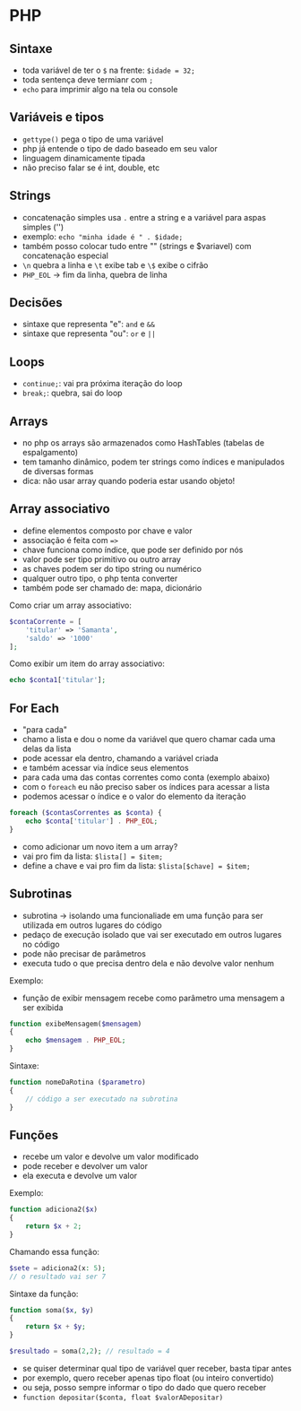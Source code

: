 # PHP

## Sintaxe

- toda variável de ter o `$` na frente: `$idade = 32;`
- toda sentença deve termianr com `;`
- `echo` para imprimir algo na tela ou console

## Variáveis e tipos

- `gettype()` pega o tipo de uma variável
- php já entende o tipo de dado baseado em seu valor
- linguagem dinamicamente tipada
- não preciso falar se é int, double, etc

## Strings

- concatenação simples usa `.` entre a string e a variável para aspas simples ('')
- exemplo: `echo "minha idade é " . $idade;` 
- também posso colocar tudo entre "" (strings e $variavel) com concatenação especial
- `\n` quebra a linha e `\t` exibe tab e `\$` exibe o cifrão
- `PHP_EOL` -> fim da linha, quebra de linha

## Decisões

- sintaxe que representa "e": `and` e `&&`
- sintaxe que representa "ou": `or` e `||`

## Loops

- `continue;`: vai pra próxima iteração do loop
- `break;`: quebra, sai do loop

## Arrays

- no php os arrays são armazenados como HashTables (tabelas de espalgamento)
- tem tamanho dinâmico, podem ter strings como índices e manipulados de diversas formas
- dica: não usar array quando poderia estar usando objeto!

## Array associativo

- define elementos composto por chave e valor
- associação é feita com `=>`
- chave funciona como índice, que pode ser definido por nós
- valor pode ser tipo primitivo ou outro array
- as chaves podem ser do tipo string ou numérico
- qualquer outro tipo, o php tenta converter
- também pode ser chamado de: mapa, dicionário

Como criar um array associativo:

```php
$contaCorrente = [
    'titular' => 'Samanta',
    'saldo' => '1000'
];
```

Como exibir um item do array associativo: 

```php
echo $conta1['titular'];
```

## For Each

- "para cada"
- chamo a lista e dou o nome da variável que quero chamar cada uma delas da lista
- pode acessar ela dentro, chamando a variável criada
- e também acessar via índice seus elementos
- para cada uma das contas correntes como conta (exemplo abaixo)
- com o `foreach` eu não preciso saber os índices para acessar a lista
- podemos acessar o índice e o valor do elemento da iteração

```php
foreach ($contasCorrentes as $conta) {
    echo $conta['titular'] . PHP_EOL;
}
```

- como adicionar um novo item a um array?
- vai pro fim da lista: `$lista[] = $item;`
- define a chave e vai pro fim da lista: `$lista[$chave] = $item;`

## Subrotinas

- subrotina -> isolando uma funcionaliade em uma função para ser utilizada em outros lugares do código
- pedaço de execução isolado que vai ser executado em outros lugares no código
- pode não precisar de parâmetros
- executa tudo o que precisa dentro dela e não devolve valor nenhum

Exemplo:
- função de exibir mensagem recebe como parâmetro uma mensagem a ser exibida

```php
function exibeMensagem($mensagem)
{
    echo $mensagem . PHP_EOL;
}
```

Sintaxe:

```php
function nomeDaRotina ($parametro)
{
    // código a ser executado na subrotina
}
```

## Funções

- recebe um valor e devolve um valor modificado
- pode receber e devolver um valor
- ela executa e devolve um valor

Exemplo:

```php
function adiciona2($x)
{
    return $x + 2;
}
```

Chamando essa função:

```php
$sete = adiciona2(x: 5);
// o resultado vai ser 7
```

Sintaxe da função:

```php
function soma($x, $y)
{
    return $x + $y;
}

$resultado = soma(2,2); // resultado = 4
```

- se quiser determinar qual tipo de variável quer receber, basta tipar antes
- por exemplo, quero receber apenas tipo float (ou inteiro convertido)
- ou seja, posso sempre informar o tipo do dado que quero receber
- `function depositar($conta, float $valorADepositar)`

